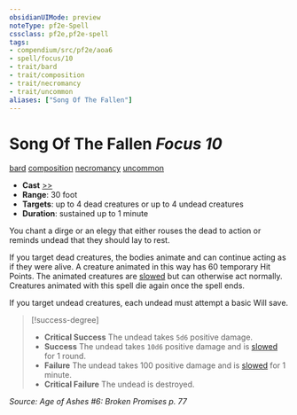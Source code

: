 ```yaml
---
obsidianUIMode: preview
noteType: pf2e-Spell
cssclass: pf2e,pf2e-spell
tags:
- compendium/src/pf2e/aoa6
- spell/focus/10
- trait/bard
- trait/composition
- trait/necromancy
- trait/uncommon
aliases: ["Song Of The Fallen"]
---
```

# Song Of The Fallen *Focus 10*   
[bard](rules/traits/bard.md "Bard Class Trait")  [composition](rules/traits/composition.md "Composition Spell Trait")  [necromancy](rules/traits/necromancy.md "Necromancy School Trait")  [uncommon](rules/traits/uncommon.md "Uncommon Rarity Trait")  

- **Cast** [>>](rules/core-rulebook/chapter-9-playing-the-game.md#Actions "Two-Action") 
- **Range**: 30 foot
- **Targets**: up to 4 dead creatures or up to 4 undead creatures
- **Duration**: sustained up to 1 minute

You chant a dirge or an elegy that either rouses the dead to action or reminds undead that they should lay to rest.

If you target dead creatures, the bodies animate and can continue acting as if they were alive. A creature animated in this way has 60 temporary Hit Points. The animated creatures are [slowed](rules/conditions.md#Slowed) but can otherwise act normally. Creatures animated with this spell die again once the spell ends.

If you target undead creatures, each undead must attempt a basic Will save.

> [!success-degree] 
> - **Critical Success** The undead takes `5d6` positive damage.
> - **Success** The undead takes `10d6` positive damage and is [slowed](rules/conditions.md#Slowed) for 1 round.
> - **Failure** The undead takes 100 positive damage and is [slowed](rules/conditions.md#Slowed) for 1 minute.
> - **Critical Failure** The undead is destroyed.

*Source: Age of Ashes #6: Broken Promises p. 77*